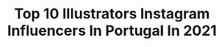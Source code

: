---
title: Top 10 Illustrators Instagram Influencers In Portugal In 2021
description: >-
  Find top illustrators Instagram influencers in Portugal in 2021. Most popular hashtags: #illustration #digitalart #drawing #art.
platform: Instagram
hits: 15
text_top: Discover the top-rated Instagram profiles on inBeat.
text_bottom: Our database has 15 Instagram influencers like this in Portugal for you to work with.
profiles:
  - username: "_francis.co"
    fullname: >-
      Francisco Fonseca
    bio: >-
      Illustrator • Porto • @gardenskateco Represented by: @goodillo.kids & @goodillo Online Shop 👇🏻
    location: "Portugal"
    followers: 60770
    engagement: 709
    commentsToLikes: 0.013428
    id: ck14k5164nr9o0i19iisxgmk3
    verified: false
    hashtags: "#illustrator, #street, #sketch, #instaartist"
  - username: "vlkrr"
    fullname: >-
      nicolle velcro
    bio: >-
      lisbon based illustrator&animator full time lesbian, part time cat mom 🌈 não reposte sem permissão 💌 contact: velcrocrocro@gmail.com portfolio/shop👇🏼
    location: "Portugal"
    followers: 23673
    engagement: 431
    commentsToLikes: 0.123395
    id: ck55mywkd54ov0i11shjsrvvo
    verified: false
    hashtags: "#art, #aesthetic, #animation, #drawing"
  - username: "madie_arts"
    fullname: >-
      Madalena | Digital Artist
    bio: >-
      #illustrator 🇵🇹🇬🇧 ✨ game artist by day & freelance illustrator by night ✨ personal acc: @madalena_lacer © All rights reserved
    location: "Portugal"
    followers: 296248
    engagement: 708
    commentsToLikes: 0.036700
    id: ck15qpzjk435h0i19lx5507ac
    verified: false
    hashtags: "#inktoberlist, #digitalartists, #inktoberprompts, #witchtober"
  - username: "thiswhimsyme"
    fullname: >-
      Sara Paz
    bio: >-
      FREELANCE ILLUSTRATOR ⚡️Wonder Woman wannabe 📬Business inquiries: thiswhimsyme@gmail.com . 🚫 Don't repost without my permission!
    location: "Portugal"
    followers: 120901
    engagement: 516
    commentsToLikes: 0.016569
    id: ck13a7gcgozw20i19r6nk60i6
    verified: false
    hashtags: "#stickers, #illustration, #digitalart, #procreateart"
  - username: "nastyavarlamova_com"
    fullname: >-
      Nastya Varlamova
    bio: >-
      NASTYAVARLAMOVA.COM🔶 Portugal,Cascais ILLUSTRATOR ARTIST My PORTFOLIO & 👇🏻Links you may need👇🏻
    location: "Portugal"
    followers: 23131
    engagement: 232
    commentsToLikes: 0.034810
    id: ck8syziapmmi10j78j2aea6hg
    verified: false
    hashtags: "#varlamovacollages, #abstractcollages, #colourofmybrain, #ilovecascais"
  - username: "wlk_god"
    fullname: >-
      Marcelo Gonçalves
    bio: >-
      Illustrator Porto, Portugal 𝘋𝘢𝘳𝘬•𝘉𝘭𝘢𝘤𝘬𝘸𝘰𝘳𝘬•𝘗𝘰𝘴𝘵𝘦𝘳𝘴 •𝘓𝘰𝘨𝘰𝘴•𝘈𝘳𝘵𝘸𝘰𝘳𝘬 𝘊𝘰𝘭𝘭𝘢𝘣𝘴 or 𝘊𝘰𝘮𝘮𝘪𝘴𝘴𝘪𝘰𝘯𝘴 𝘋𝘔.
    location: "Portugal"
    followers: 10516
    engagement: 752
    commentsToLikes: 0.011755
    id: ck8tcxgvw12270j781sy5guws
    verified: false
    hashtags: "#gothic, #blackillustration, #digitalart, #artoftheday"
  - username: "gokattyplanet"
    fullname: >-
      Catarina Calvinho Gil ☾⋆
    bio: >-
      Portuguese animator, illustrator, wannabe photographer and occasionally a writer ➳ catarinacalvinhogil@gmail.com
    location: "Portugal"
    followers: 2369
    engagement: 1292
    commentsToLikes: 0.078111
    id: ck8t62gbkc0620j784w47x3bj
    verified: false
    hashtags: "#womanbodyart, #feministart, #letlovebethevirus, #drawing"
  - username: "gspaar"
    fullname: >-
      Pen & Ink Artist
    bio: >-
      ▪️ Freelance illustrator in Portugal. 🇵🇹 ▪️ DM for business inquiries. 📩 ▪️ Don´t click here!👇
    location: "Portugal"
    followers: 3495
    engagement: 1608
    commentsToLikes: 0.045301
    id: ck0w2bfrkniml0i1970feoqo9
    verified: false
    hashtags: "#penandink, #skullart, #blackworkes, #blackworkdesign"
  - username: "dk_limp"
    fullname: >-
      Pedro Alves
    bio: >-
      Architect turned illustrator; graphic designer; urban sketcher. Torres Vedras-Portugal.
    location: "Portugal"
    followers: 34187
    engagement: 188
    commentsToLikes: 0.014267
    id: ck6ueea0aqerg0j716x51fd2d
    verified: false
    hashtags: "#sketching, #watercolorbook, #watercolors, #usk"
  - username: "virus.pt"
    fullname: >-
      Virus
    bio: >-
      Graffiti Writter/Illustrator Porto,Portugal 🇵🇹 welovirus@gmail.com
    location: "Portugal"
    followers: 2757
    engagement: 1163
    commentsToLikes: 0.073804
    id: ck5qaxc8liqnv0i11extzt6pq
    verified: false
    hashtags: "#molotowheadquarters, #graffitiart, #cycling, #molotow"
---